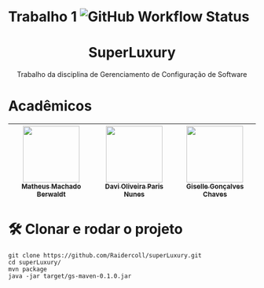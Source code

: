 # Trabalho 1 ![GitHub Workflow Status](https://img.shields.io/github/workflow/status/Raidercoll/superLuxury/maven)
<h1 align="center">SuperLuxury</h1>
<p align="center">Trabalho da disciplina de Gerenciamento de Configuração de Software</p>

# Acadêmicos

| [<img src="https://avatars.githubusercontent.com/u/111932796?v=4" width=115><br><sub>Matheus Machado Berwaldt</sub>](https://github.com/MatheusBerwaldt) |  [<img src="https://avatars.githubusercontent.com/u/103294834?v=4" width=115><br><sub>Davi Oliveira Paris Nunes</sub>](https://github.com/Raidercoll) |  [<img src="https://avatars.githubusercontent.com/u/112208391?v=4" width=115><br><sub>Giselle Gonçalves Chaves</sub>](https://github.com/GiselleChaves) |
| :---: | :---: | :---: |

# 🛠️ Clonar e rodar o projeto

```console
git clone https://github.com/Raidercoll/superLuxury.git
cd superLuxury/
mvn package
java -jar target/gs-maven-0.1.0.jar
```
